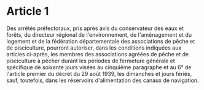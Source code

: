 # Article 1

Des arrêtés préfectoraux, pris après avis du conservateur des eaux et forêts, du directeur régional de l'environnement, de l'aménagement et du logement et de la fédération départementale des associations de pêche et de pisciculture, pourront autoriser, dans les conditions indiquées aux articles ci-après, les membres des associations agréées de pêche et de pisciculture à pêcher durant les périodes de fermeture générale et spécifique de soixante jours visées au cinquième paragraphe et au 6° de l'article premier du décret du 29 août 1939, les dimanches et jours fériés, sauf, toutefois, dans les réservoirs d'alimentation des canaux de navigation.
